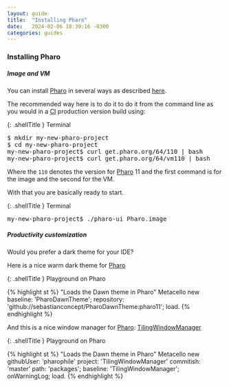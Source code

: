 ```yaml
---
layout: guide
title:  "Installing Pharo"
date:   2024-02-06 18:39:16 -0300
categories: guides
---
```



### Installing Pharo


##### Image and VM 
You can install [Pharo](https://pharo.org) in several ways as described [here](https://pharo.org/download).

The recommended way here is to do it to do it from the command line as you would in a [CI](https://martinfowler.com/books/continuousDelivery.html) production version build using: 

{: .shellTitle }
Terminal
<div class="shell">
<pre>
$ mkdir my-new-pharo-project
$ cd my-new-pharo-project
my-new-pharo-project$ curl get.pharo.org/64/110 | bash
my-new-pharo-project$ curl get.pharo.org/64/vm110 | bash
</pre>
</div>

Where the `110` denotes the version for [Pharo](https://pharo.org) 11 and the first command is for the image and the second for the VM.

With that you are basically ready to start.

{: .shellTitle }
Terminal
<div class="shell">
<pre>
my-new-pharo-project$ ./pharo-ui Pharo.image
</pre>
</div>


##### Productivity customization
Would you prefer a dark theme for your IDE?

Here is a nice warm dark theme for [Pharo](https://pharo.org)

{: .shellTitle }
Playground on Pharo

<div class="shell">
{% highlight st %}
"Loads the Dawn theme in Pharo"
Metacello new 
	baseline: 'PharoDawnTheme';
	repository: 'github://sebastianconcept/PharoDawnTheme:pharo11';
	load.	
{% endhighlight %}
</div>

And this is a nice window manager for [Pharo](https://pharo.org): [TilingWindowManager](https://github.com/Pharophile/TilingWindowManager)

{: .shellTitle }
Playground on Pharo

<div class="shell">
{% highlight st %}
"Loads the Dawn theme in Pharo"
Metacello new 
  githubUser: 'pharophile' 
  project: 'TilingWindowManager' 
  commitish: 'master' 
  path: 'packages';
  baseline: 'TilingWindowManager';
  onWarningLog; 
  load.
{% endhighlight %}
</div>